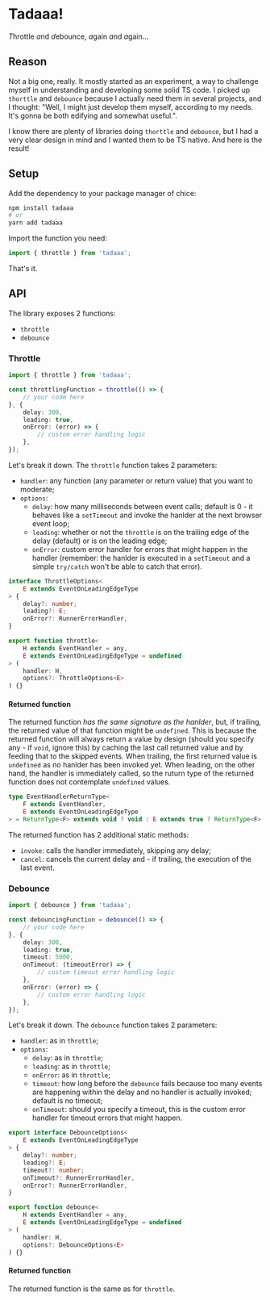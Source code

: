 # Tadaaa!

*T*hrottle *a*nd *d*ebounce, *a*gain *a*nd *a*gain...

## Reason

Not a big one, really. It mostly started as an experiment, a way to challenge myself in understanding and developing some solid TS code.
I picked up `thorttle` and `debounce` because I actually need them in several projects, and I thought: "Well, I might just develop them myself, according to my needs. It's gonna be both edifying and somewhat useful.".

I know there are plenty of libraries doing `thorttle` and `debounce`, but I had a very clear design in mind and  I wanted them to be TS native. And here is the result!

## Setup

Add the dependency to your package manager of chice:

```bash
npm install tadaaa
# or
yarn add tadaaa
```

Import the function you need:

```ts
import { throttle } from 'tadaaa';
```

That's it.

## API

The library exposes 2 functions:
- `throttle`
- `debounce`

### Throttle

```ts
import { throttle } from 'tadaaa';

const throttlingFunction = throttle(() => {
    // your code here
}, {
    delay: 300,
    leading: true,
    onError: (error) => {
        // custom error handling logic
    },
});
```

Let's break it down. The `throttle` function takes 2 parameters:
- `handler`: any function (any parameter or return value) that you want to moderate;
- `options`:
    - `delay`: how many milliseconds between event calls; default is 0 - it behaves like a `setTimeout` and invoke the hanlder at the next browser event loop;
    - `leading`: whether or not the `throttle` is on the trailing edge of the delay (default) or is on the leading edge;
    - `onError`: custom error handler for errors that might happen in the handler (remember: the hanlder is executed in a `setTimeout` and a simple `try/catch` won't be able to catch that error).

```ts
interface ThrottleOptions<
    E extends EventOnLeadingEdgeType
> {
    delay?: number;
    leading?: E;
    onError?: RunnerErrorHandler,
}

export function throttle<
    H extends EventHandler = any,
    E extends EventOnLeadingEdgeType = undefined
> (
    handler: H,
    options?: ThrottleOptions<E>
) {}
```

#### Returned function

The returned function *has the same signature as the hanlder*, but, if trailing, the returned value of that function might be `undefined`. This is because the returned function will always return a value by design (should you specify any - if `void`, ignore this) by caching the last call returned value and by feeding that to the skipped events. When trailing, the first returned value is `undefined` as no hanlder has been invoked yet. When leading, on the other hand, the handler is immediately called, so the ruturn type of the returned function does not contemplate `undefined` values.

```ts
type EventHandlerReturnType<
    F extends EventHandler,
    E extends EventOnLeadingEdgeType
> = ReturnType<F> extends void ? void : E extends true ? ReturnType<F> : ReturnType<F> | undefined;
```

The returned function has 2 additional static methods:
- `invoke`: calls the handler immediately, skipping any delay;
- `cancel`: cancels the current delay and - if trailing, the execution of the last event.

### Debounce

```ts
import { debounce } from 'tadaaa';

const debouncingFunction = debounce(() => {
    // your code here
}, {
    delay: 300,
    leading: true,
    timeout: 5000,
    onTimeout: (timeoutError) => {
        // custom timeout error handling logic
    },
    onError: (error) => {
        // custom error handling logic
    },
});
```

Let's break it down. The `debounce` function takes 2 parameters:
- `handler`: as in `throttle`;
- `options`:
    - `delay`: as in `throttle`;
    - `leading`: as in `throttle`;
    - `onError`: as in `throttle`;
    - `timeout`: how long before the `debounce` fails because too many events are happening  within the delay and no handler is actually invoked; default is no timeout;
    - `onTimeout`: should you specify a timeout, this is the custom error handler for timeout errors that might happen.

```ts
export interface DebounceOptions<
    E extends EventOnLeadingEdgeType
> {
    delay?: number;
    leading?: E;
    timeout?: number;
    onTimeout?: RunnerErrorHandler,
    onError?: RunnerErrorHandler,
}

export function debounce<
    H extends EventHandler = any,
    E extends EventOnLeadingEdgeType = undefined
> (
    handler: H,
    options?: DebounceOptions<E>
) {}
```

#### Returned function

The returned function is the same as for `throttle`.


